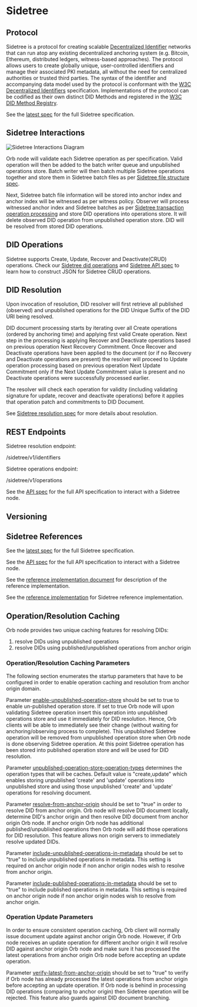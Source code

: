 # Sidetree

## Protocol

Sidetree is a protocol for creating scalable [Decentralized Identifier](https://w3c.github.io/did-core/) networks 
that can run atop any existing decentralized anchoring system (e.g. Bitcoin, Ethereum, distributed ledgers, 
witness-based approaches). The protocol allows users to create globally unique, user-controlled identifiers 
and manage their associated PKI metadata, all without the need for centralized authorities or trusted third parties. 
The syntax of the identifier and accompanying data model used by the protocol is conformant with the 
[W3C Decentralized Identifiers](https://w3c.github.io/did-core/) specification. 
Implementations of the protocol can be codified as their own distinct DID Methods and registered in the 
[W3C DID Method Registry](https://w3c.github.io/did-spec-registries/#did-methods).

See the [latest spec](https://identity.foundation/sidetree/spec/) <span></span> for the full Sidetree specification.

## Sidetree Interactions

![Sidetree Interactions Diagram](../../_static/orb/sidetree-interactions.png)

Orb node will validate each Sidetree operation as per specification. Valid operation will then be added 
to the batch writer queue and unpublished operations store. Batch writer will then batch multiple Sidetree 
operations together and store them in Sidetree batch files as per 
[Sidetree file structure spec](https://identity.foundation/sidetree/spec/#file-structures). 

Next, Sidetree batch file information will be stored into anchor index and anchor index will be witnessed 
as per witness policy. Observer will process witnessed anchor index and Sidetree batches as per 
[Sidetree transaction operation processing](https://identity.foundation/sidetree/spec/#transaction-operation-processing) 
and store DID operations into operations store.  It will delete observed DID operation from unpublished operation store.
DID will be resolved from stored DID operations.

## DID Operations

Sidetree supports Create, Update, Recover and Deactivate(CRUD) operations. 
Check our [Sidetree did operations](https://identity.foundation/sidetree/spec/#did-operations) and 
[Sidetree API spec](https://identity.foundation/sidetree/api/) to learn how to construct JSON for Sidetree CRUD operations.

## DID Resolution

Upon invocation of resolution, DID resolver will first retrieve all published (observed) and unpublished operations 
for the DID Unique Suffix of the DID URI being resolved.

DID document processing starts by iterating over all Create operations (ordered by anchoring time) and applying 
first valid Create operation. 
Next step in the processing is applying Recover and Deactivate operations based on previous operation Next Recovery Commitment. 
Once Recover and Deactivate operations have been applied to the document (or if no Recovery and Deactivate operations are present) 
the resolver will proceed to Update operation processing based on previous operation Next Update Commitment only if 
the Next Update Commitment value is present and no Deactivate operations were successfully processed earlier.

The resolver will check each operation for validity (including validating signature for update, recover and deactivate operations) 
before it applies that operation patch and commitments to DID Document.

See [Sidetree resolution spec](https://identity.foundation/sidetree/spec/#resolution) for more details about resolution.

## REST Endpoints

Sidetree resolution endpoint:

/sidetree/v1/identifiers

Sidetree operations endpoint:

/sidetree/v1/operations

See the [API spec](https://identity.foundation/sidetree/api/) for the full API specification to interact with a Sidetree node.

## Versioning

## Sidetree References

See the [latest spec](https://identity.foundation/sidetree/spec/) for the full Sidetree specification.

See the [API spec](https://identity.foundation/sidetree/api/) for the full API specification to interact with a Sidetree node.

See the [reference implementation document](https://github.com/decentralized-identity/sidetree/blob/master/docs/core.md) for description of the reference implementation.

See the [reference implementation](https://github.com/decentralized-identity/sidetree) for Sidetree reference implementation.


## Operation/Resolution Caching

Orb node provides two unique caching features for resolving DIDs:
1. resolve DIDs using unpublished operations
2. resolve DIDs using published/unpublished operations from anchor origin

### Operation/Resolution Caching Parameters

The following section enumerates the startup parameters that have to be configured in order to enable
operation caching and resolution from anchor origin domain.

Parameter [enable-unpublished-operation-store](../parameters.html#enable-unpublished-operation-store)
should be set to true to enable un-published operation store. If set to true Orb node will
upon validating Sidetree operation insert this operation into unpublished operations store
and use it immediately for DID resolution. Hence, Orb clients will be able to immediately
see their change (without waiting for anchoring/observing process to complete).
This unpublished Sidetree operation will be removed from unpublished operation store
when Orb node is done observing Sidetree operation. At this point Sidetree operation has been
stored into published operation store and will be used for DID resolution.


Parameter [unpublished-operation-store-operation-types](../parameters.html#unpublished-operation-store-operation-types)
determines the operation types that will be caches. Default value is "create,update" which enables storing unpublished 'create' and 'update' operations into
unpublished store and using those unpublished 'create' and 'update' operations for resolving document.


Parameter [resolve-from-anchor-origin](../parameters.html#resolve-from-anchor-origin)
should be set to "true" in order to resolve DID from anchor origin.
Orb node will resolve DID document locally,
determine DID's anchor origin and then resolve DID document from anchor origin Orb node.
If anchor origin Orb node has additional published/unpublished operations then Orb node will
add those operations for DID resolution.
This feature allows non origin servers to immediately resolve updated DIDs.

Parameter [include-unpublished-operations-in-metadata](../parameters.html#include-unpublished-operations-in-metadata)
should be set to "true" to include unpublished operations in metadata. This setting is required
on anchor origin node if non anchor origin nodes wish to resolve from anchor origin.

Parameter [include-published-operations-in-metadata](../parameters.html#include-published-operations-in-metadata)
should be set to "true" to include published operations in metadata. This setting is required
on anchor origin node if non anchor origin nodes wish to resolve from anchor origin.

### Operation Update Parameters

In order to ensure consistent operation caching, Orb client will normally issue
document update against anchor origin Orb node. However, if Orb node receives
an update operation for different anchor origin it will resolve DID against
anchor origin Orb node and make sure it has processed the latest operations
from anchor origin Orb node before accepting an update operation.

Parameter [verify-latest-from-anchor-origin](../parameters.html#verify-latest-from-anchor-origin)
should be set to "true" to verify if Orb node has already processed the latest operations
from anchor origin before accepting an update operation. If Orb node is behind in
processing DID operations (comparing to anchor origin) then Sidetree operation
will be rejected.
This feature also guards against DID document branching. 


